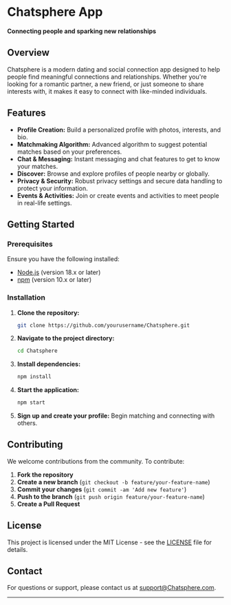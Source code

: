 # Chatsphere App

**Connecting people and sparking new relationships**

## Overview

Chatsphere is a modern dating and social connection app designed to help people find meaningful connections and relationships. Whether you're looking for a romantic partner, a new friend, or just someone to share interests with, it makes it easy to connect with like-minded individuals.

## Features

- **Profile Creation:** Build a personalized profile with photos, interests, and bio.
- **Matchmaking Algorithm:** Advanced algorithm to suggest potential matches based on your preferences.
- **Chat & Messaging:** Instant messaging and chat features to get to know your matches.
- **Discover:** Browse and explore profiles of people nearby or globally.
- **Privacy & Security:** Robust privacy settings and secure data handling to protect your information.
- **Events & Activities:** Join or create events and activities to meet people in real-life settings.

## Getting Started

### Prerequisites

Ensure you have the following installed:

- [Node.js](https://nodejs.org/) (version 18.x or later)
- [npm](https://www.npmjs.com/) (version 10.x or later)

### Installation

1. **Clone the repository:**
    ```sh
    git clone https://github.com/yourusername/Chatsphere.git
    ```

2. **Navigate to the project directory:**
    ```sh
    cd Chatsphere
    ```

3. **Install dependencies:**
    ```sh
    npm install
    ```

4. **Start the application:**
    ```sh
    npm start
    ```

5. **Sign up and create your profile:** Begin matching and connecting with others.

## Contributing

We welcome contributions from the community. To contribute:

1. **Fork the repository**
2. **Create a new branch** (`git checkout -b feature/your-feature-name`)
3. **Commit your changes** (`git commit -am 'Add new feature'`)
4. **Push to the branch** (`git push origin feature/your-feature-name`)
5. **Create a Pull Request**

## License

This project is licensed under the MIT License - see the [LICENSE](https://github.com/Ali-Hasan-Kazmi-2000/Chatsphere/blob/main/LICENSE) file for details.

## Contact

For questions or support, please contact us at support@Chatsphere.com.

---
